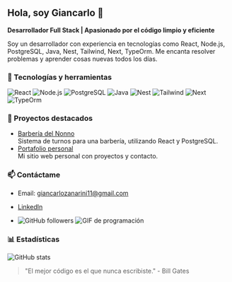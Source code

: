 ## Hola, soy Giancarlo 👋

**Desarrollador Full Stack | Apasionado por el código limpio y eficiente**

Soy un desarrollador con experiencia en tecnologías como React, Node.js, PostgreSQL, Java, Nest, Tailwind, Next, TypeOrm. 
Me encanta resolver problemas y aprender cosas nuevas todos los días.

### 🚀 Tecnologías y herramientas
![React](https://img.shields.io/badge/React-61DAFB?style=for-the-badge&logo=react&logoColor=white)
![Node.js](https://img.shields.io/badge/Node.js-339933?style=for-the-badge&logo=nodedotjs&logoColor=white)
![PostgreSQL](https://img.shields.io/badge/PostgreSQL-316192?style=for-the-badge&logo=postgresql&logoColor=white)
![Java](https://img.shields.io/badge/PostgreSQL-316192?style=for-the-badge&logo=java&logoColor=white)
![Nest](https://img.shields.io/badge/PostgreSQL-316192?style=for-the-badge&logo=nest&logoColor=white)
![Tailwind](https://img.shields.io/badge/PostgreSQL-316192?style=for-the-badge&logo=tailwind&logoColor=white)
![Next](https://img.shields.io/badge/PostgreSQL-316192?style=for-the-badge&logo=next&logoColor=white)
![TypeOrm](https://img.shields.io/badge/PostgreSQL-316192?style=for-the-badge&logo=typeorm&logoColor=white)

### 🌟 Proyectos destacados
- [Barbería del Nonno](https://github.com/tuUsuario/barberia-del-nonno)  
  Sistema de turnos para una barbería, utilizando React y PostgreSQL.
- [Portafolio personal](https://github.com/tuUsuario/portafolio)  
  Mi sitio web personal con proyectos y contacto.

### 📫 Contáctame
- Email: giancarlozanarini11@gmail.com
- [LinkedIn](https://www.linkedin.com/in/juanperez/)

- ![GitHub followers](https://img.shields.io/github/followers/tuUsuario?style=social)
![GIF de programación](https://media.giphy.com/media/13HgwGsXF0aiGY/giphy.gif)

### 📊 Estadísticas
![GitHub stats](https://github-readme-stats.vercel.app/api?username=Gi4ncarlo&show_icons=true&theme=radical)


> "El mejor código es el que nunca escribiste." - Bill Gates

